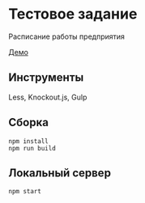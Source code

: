 # Тестовое задание

Расписание работы предприятия

[Демо](https://mohnatus.github.io/knockout-schedule/index.html)

## Инструменты

Less, Knockout.js, Gulp

## Сборка

```
npm install
npm run build
```

## Локальный сервер

```
npm start
```

